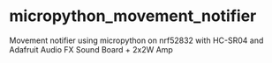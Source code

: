 # micropython_movement_notifier
Movement notifier using micropython on nrf52832 with HC-SR04 and Adafruit Audio FX Sound Board + 2x2W Amp
